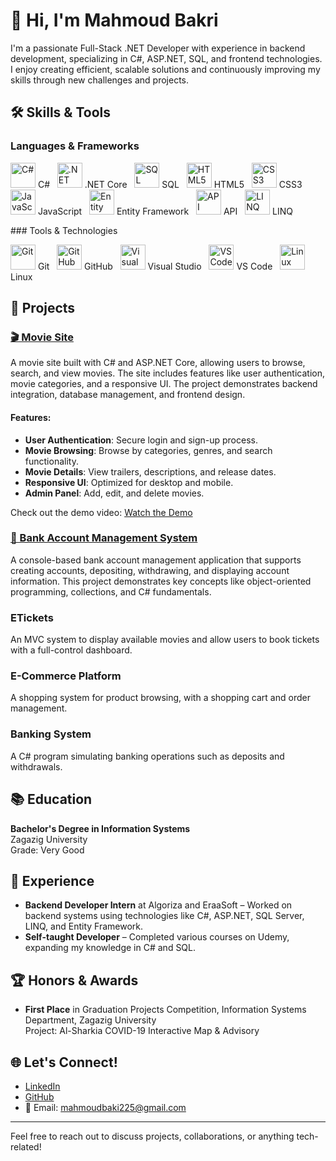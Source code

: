 # 👋 Hi, I'm Mahmoud Bakri

I'm a passionate Full-Stack .NET Developer with experience in backend development, specializing in C#, ASP.NET, SQL, and frontend technologies. I enjoy creating efficient, scalable solutions and continuously improving my skills through new challenges and projects.

## 🛠️ Skills & Tools

### Languages & Frameworks

<p align="left"> <img src="https://cdn.jsdelivr.net/gh/devicons/devicon/icons/csharp/csharp-original.svg" alt="C#" width="40" height="40"/> C# &nbsp; <img src="https://cdn.jsdelivr.net/gh/devicons/devicon/icons/dotnetcore/dotnetcore-original.svg" alt=".NET Core" width="40" height="40"/> .NET Core &nbsp; <img src="https://cdn.jsdelivr.net/gh/devicons/devicon/icons/microsoftsqlserver/microsoftsqlserver-plain.svg" alt="SQL" width="40" height="40"/> SQL &nbsp; <img src="https://cdn.jsdelivr.net/gh/devicons/devicon/icons/html5/html5-original.svg" alt="HTML5" width="40" height="40"/> HTML5 &nbsp; <img src="https://cdn.jsdelivr.net/gh/devicons/devicon/icons/css3/css3-original.svg" alt="CSS3" width="40" height="40"/> CSS3 &nbsp; <img src="https://cdn.jsdelivr.net/gh/devicons/devicon/icons/javascript/javascript-original.svg" alt="JavaScript" width="40" height="40"/> JavaScript &nbsp; <img src="https://img.icons8.com/color/48/000000/entity-framework.png" alt="Entity Framework" width="40" height="40"/> Entity Framework &nbsp; <img src="https://img.icons8.com/color/48/000000/api.png" alt="API" width="40" height="40"/> API &nbsp; <img src="https://img.icons8.com/ios/50/000000/linq.png" alt="LINQ" width="40" height="40"/> LINQ </p>
### Tools & Technologies

<p align="left">
  <img src="https://cdn.jsdelivr.net/gh/devicons/devicon/icons/git/git-original.svg" alt="Git" width="40" height="40"/> Git &nbsp;
  <img src="https://cdn.jsdelivr.net/gh/devicons/devicon/icons/github/github-original.svg" alt="GitHub" width="40" height="40"/> GitHub &nbsp;
  <img src="https://cdn.jsdelivr.net/gh/devicons/devicon/icons/visualstudio/visualstudio-plain.svg" alt="Visual Studio" width="40" height="40"/> Visual Studio &nbsp;
  <img src="https://cdn.jsdelivr.net/gh/devicons/devicon/icons/vscode/vscode-original.svg" alt="VS Code" width="40" height="40"/> VS Code &nbsp;
  <img src="https://cdn.jsdelivr.net/gh/devicons/devicon/icons/linux/linux-original.svg" alt="Linux" width="40" height="40"/> Linux
</p>

## 🚀 Projects

### [🎬 Movie Site](https://github.com/MahmoudBakri225/Movie-Site)
A movie site built with C# and ASP.NET Core, allowing users to browse, search, and view movies. The site includes features like user authentication, movie categories, and a responsive UI. The project demonstrates backend integration, database management, and frontend design.

#### Features:
- **User Authentication**: Secure login and sign-up process.
- **Movie Browsing**: Browse by categories, genres, and search functionality.
- **Movie Details**: View trailers, descriptions, and release dates.
- **Responsive UI**: Optimized for desktop and mobile.
- **Admin Panel**: Add, edit, and delete movies.

Check out the demo video: [Watch the Demo](https://github.com/MahmoudBakri225/ETickets/blob/main/video.mp4)

### [🏦 Bank Account Management System](https://github.com/MahmoudBakri225/Bank-Account-Management-System)
A console-based bank account management application that supports creating accounts, depositing, withdrawing, and displaying account information. This project demonstrates key concepts like object-oriented programming, collections, and C# fundamentals.

### ETickets
An MVC system to display available movies and allow users to book tickets with a full-control dashboard.

### E-Commerce Platform
A shopping system for product browsing, with a shopping cart and order management.

### Banking System
A C# program simulating banking operations such as deposits and withdrawals.

## 📚 Education

**Bachelor's Degree in Information Systems**  
Zagazig University  
Grade: Very Good

## 💼 Experience

- **Backend Developer Intern** at Algoriza and EraaSoft – Worked on backend systems using technologies like C#, ASP.NET, SQL Server, LINQ, and Entity Framework.
- **Self-taught Developer** – Completed various courses on Udemy, expanding my knowledge in C# and SQL.

## 🏆 Honors & Awards

- **First Place** in Graduation Projects Competition, Information Systems Department, Zagazig University  
  Project: Al-Sharkia COVID-19 Interactive Map & Advisory

## 🌐 Let's Connect!

- [LinkedIn](https://linkedin.com/in/your-profile)
- [GitHub](https://github.com/MahmoudBakri225)
- 📧 Email: mahmoudbaki225@gmail.com

---

Feel free to reach out to discuss projects, collaborations, or anything tech-related!
